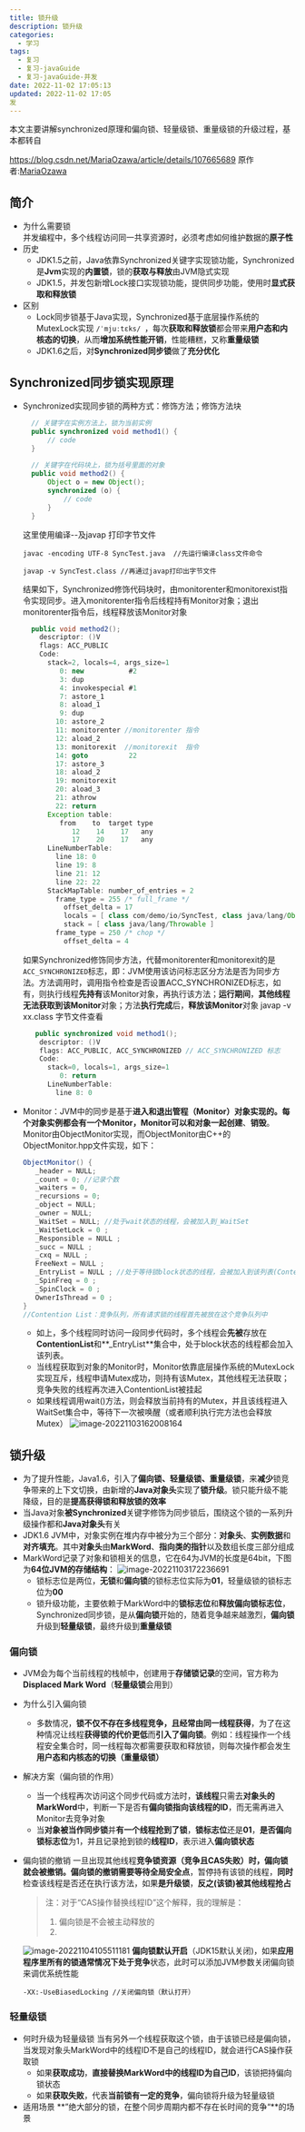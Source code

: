 ```yaml
---
title: 锁升级
description: 锁升级
categories:
  - 学习
tags:
  - 复习
  - 复习-javaGuide
  - 复习-javaGuide-并发
date: 2022-11-02 17:05:13
updated: 2022-11-02 17:05
发
---
```




 本文主要讲解synchronized原理和偏向锁、轻量级锁、重量级锁的升级过程，基本都转自 

https://blog.csdn.net/MariaOzawa/article/details/107665689  原作者:[MariaOzawa](https://blog.csdn.net/MariaOzawa) 

## 简介

- 为什么需要锁  
  并发编程中，多个线程访问同一共享资源时，必须考虑如何维护数据的**原子性**
- 历史
  - JDK1.5之前，Java依靠Synchronized关键字实现锁功能，Synchronized是**Jvm**实现的**内置锁**，锁的**获取与释放**由JVM隐式实现
  - JDK1.5，并发包新增Lock接口实现锁功能，提供同步功能，使用时**显式获取和释放锁**
- 区别
  - Lock同步锁基于Java实现，Synchronized基于底层操作系统的MutexLock实现
     ```/ˈmjuːtɛks/ ```，每次**获取和释放锁**都会带来**用户态和内核态的切换**，从而**增加系统性能开销**，性能糟糕，又称**重量级锁**
  - JDK1.6之后，对**Synchronized同步锁**做了**充分优化**

## Synchronized同步锁实现原理

- Synchronized实现同步锁的两种方式：修饰方法；修饰方法块

  ```java
    // 关键字在实例方法上，锁为当前实例
    public synchronized void method1() {
        // code
    }
    
    // 关键字在代码块上，锁为括号里面的对象
    public void method2() {
        Object o = new Object();
        synchronized (o) {
            // code
        }
    }
  
  ```

  这里使用编译--及javap 打印字节文件

  ```shell
  javac -encoding UTF-8 SyncTest.java  //先运行编译class文件命令
  
  javap -v SyncTest.class //再通过javap打印出字节文件
  ```

  结果如下，Synchronized修饰代码块时，由monitorenter和monitorexist指令实现同步。进入monitorenter指令后线程持有Monitor对象；退出monitorenter指令后，线程释放该Monitor对象

  ```java
    public void method2();
      descriptor: ()V
      flags: ACC_PUBLIC
      Code:
        stack=2, locals=4, args_size=1
           0: new           #2                  
           3: dup
           4: invokespecial #1                  
           7: astore_1
           8: aload_1
           9: dup
          10: astore_2
          11: monitorenter //monitorenter 指令
          12: aload_2
          13: monitorexit  //monitorexit  指令
          14: goto          22
          17: astore_3
          18: aload_2
          19: monitorexit
          20: aload_3
          21: athrow
          22: return
        Exception table:
           from    to  target type
              12    14    17   any
              17    20    17   any
        LineNumberTable:
          line 18: 0
          line 19: 8
          line 21: 12
          line 22: 22
        StackMapTable: number_of_entries = 2
          frame_type = 255 /* full_frame */
            offset_delta = 17
            locals = [ class com/demo/io/SyncTest, class java/lang/Object, class java/lang/Object ]
            stack = [ class java/lang/Throwable ]
          frame_type = 250 /* chop */
            offset_delta = 4
  
  ```

  如果Synchronized修饰同步方法，代替monitorenter和monitorexit的是 ```ACC_SYNCHRONIZED```标志，即：JVM使用该访问标志区分方法是否为同步方法。方法调用时，调用指令检查是否设置ACC_SYNCHRONIZED标志，如有，则执行线程**先持有**该Monitor对象，再执行该方法；**运行期间**，**其他线程无法获取到该Monitor**对象；方法**执行完成**后，**释放该Monitor**对象
  javap -v xx.class 字节文件查看

  ```java
     public synchronized void method1();
      descriptor: ()V
      flags: ACC_PUBLIC, ACC_SYNCHRONIZED // ACC_SYNCHRONIZED 标志
      Code:
        stack=0, locals=1, args_size=1
           0: return
        LineNumberTable:
          line 8: 0 
  ```

  

- Monitor：JVM中的同步是基于**进入和退出管程（Monitor）**对象实现的。每个对象实例都会有一个Monitor，**Monitor**可以和对象一起**创建**、**销毁**。Monitor由ObjectMonitor实现，而ObjectMonitor由C++的ObjectMonitor.hpp文件实现，如下：  

  ```java
  ObjectMonitor() {
     _header = NULL;
     _count = 0; //记录个数
     _waiters = 0,
     _recursions = 0;
     _object = NULL;
     _owner = NULL;
     _WaitSet = NULL; //处于wait状态的线程，会被加入到_WaitSet
     _WaitSetLock = 0 ;
     _Responsible = NULL ;
     _succ = NULL ;
     _cxq = NULL ;
     FreeNext = NULL ;
     _EntryList = NULL ; //处于等待锁block状态的线程，会被加入到该列表(Contention List中那些有资格成为候选资源的线程被移动到Entry List中；)
     _SpinFreq = 0 ;
     _SpinClock = 0 ;
     OwnerIsThread = 0 ;
  } 
  //Contention List：竞争队列，所有请求锁的线程首先被放在这个竞争队列中
  ```

  - 如上，多个线程同时访问一段同步代码时，多个线程会**先被**存放在**ContentionList**和**_EntryList**集合中，处于block状态的线程都会加入该列表。
  - 当线程获取到对象的Monitor时，Monitor依靠底层操作系统的MutexLock实现互斥，线程申请Mutex成功，则持有该Mutex，其他线程无法获取；竞争失败的线程再次进入ContentionList被挂起
  - 如果线程调用wait()方法，则会释放当前持有的Mutex，并且该线程进入WaitSet集合中，等待下一次被唤醒（或者顺利执行完方法也会释放Mutex）
    ![image-20221103162008164](https://raw.githubusercontent.com/lwmfjc/lwmfjc.github.io.resource/main/img/image-20221103162008164.png)

## 锁升级

- 为了提升性能，Java1.6，引入了**偏向锁、轻量级锁、重量级锁**，来**减少**锁竞争带来的上下文切换，由新增的**Java对象头**实现了**锁升级**。锁只能升级不能降级，目的是**提高获得锁和释放锁的效率**
- 当Java对象**被Synchronized**关键字修饰为同步锁后，围绕这个锁的一系列升级操作都和**Java对象头**有关
- JDK1.6 JVM中，对象实例在堆内存中被分为三个部分：**对象头**、**实例数据**和**对齐填充**。其中**对象头**由**MarkWord**、**指向类的指针**以及数组长度三部分组成
- MarkWord记录了对象和锁相关的信息，它在64为JVM的长度是64bit，下图为**64位JVM的存储结构**：
  ![image-20221103172236691](https://raw.githubusercontent.com/lwmfjc/lwmfjc.github.io.resource/main/img/image-20221103172236691.png)
  - 锁标志位是两位，**无锁**和**偏向锁**的锁标志位实际为**01**，轻量级锁的锁标志位为**00**
  - 锁升级功能，主要依赖于MarkWord中的**锁标志位**和**释放偏向锁标志位**，Synchronized同步锁，是从**偏向锁**开始的，随着竞争越来越激烈，**偏向锁**升级到**轻量级锁**，最终升级到**重量级锁**

### 偏向锁

- JVM会为每个当前线程的栈帧中，创建用于**存储锁记录**的空间，官方称为**Displaced Mark Word**（**轻量级锁**会用到）
- 为什么引入偏向锁
  - 多数情况，**锁不仅不存在多线程竞争，且经常由同一线程获得**，为了在这种情况让线程**获得锁的代价更低**而**引入了偏向锁**。例如：线程操作一个线程安全集合时，同一线程每次都需要获取和释放锁，则每次操作都会发生**用户态和内核态的切换（重量级锁）**

- 解决方案（偏向锁的作用）

  - 当一个线程再次访问这个同步代码或方法时，**该线程**只需去**对象头的MarkWord**中，判断一下是否有**偏向锁指向该线程的ID**，而无需再进入Monitor去竞争对象
  - 当**对象被当作同步锁**并**有一个线程抢到了锁**，**锁标志位**还是**01**，**是否偏向锁标志位**为1，并且记录抢到锁的**线程ID**，表示进入**偏向锁状态**

- 偏向锁的撤销
  一旦出现其他线程**竞争锁资源（竞争且CAS失败）**时，偏向锁就会被撤销。偏向锁的撤销需要**等待全局安全点**，暂停持有该锁的线程，**同时**检查该线程是否还在执行该方法，如果**是升级锁**，**反之(该锁)被其他线程抢占**

  > 注：对于“CAS操作替换线程ID”这个解释，我的理解是：
  >
  > 1. 偏向锁是不会被主动释放的
  > 2. 

  ![image-20221104105511181](https://raw.githubusercontent.com/lwmfjc/lwmfjc.github.io.resource/main/img/image-20221104105511181.png)
  **偏向锁默认开启**（JDK15默认关闭)，如果**应用程序里所有的锁通常情况下处于竞争**状态，此时可以添加JVM参数关闭偏向锁来调优系统性能

  ```shell
  -XX:-UseBiasedLocking //关闭偏向锁（默认打开）
  ```

### 轻量级锁

- 何时升级为轻量级锁
  当有另外一个线程获取这个锁，由于该锁已经是偏向锁，当发现对象头MarkWord中的线程ID不是自己的线程ID，就会进行CAS操作获取锁
  - 如果**获取成功**，**直接替换MarkWord中的线程ID为自己ID**，该锁把持偏向锁状态
  - 如果**获取失败**，代表**当前锁有一定的竞争**，偏向锁将升级为轻量级锁
- 适用场景
  **”绝大部分的锁，在整个同步周期内都不存在长时间的竞争“**的场景